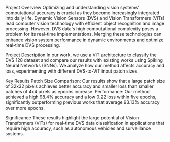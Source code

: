 Project Overview
Optimizing and understanding vision systems' computational accuracy is crucial as they become increasingly integrated into daily life. Dynamic Vision Sensors (DVS) and Vision Transformers (ViTs) lead computer vision technology with efficient object recognition and image processing. However, DVS data's high computational complexity poses a problem for its real-time implementations. Merging these technologies can enhance vision system performance in dynamic environments and optimize real-time DVS processing.

Project Description
In our work, we use a ViT architecture to classify the DVS 128 dataset and compare our results with existing works using Spiking Neural Networks (SNNs). We analyze how our method affects accuracy and loss, experimenting with different DVS-to-ViT input patch sizes.

Key Results
Patch Size Comparison: Our results show that a large patch size of 32x32 pixels achieves better accuracy and smaller loss than smaller patches of 4x4 pixels as epochs increase.
Performance: Our method achieved a high 98.4% accuracy and a low 0.22 loss within five epochs, significantly outperforming previous works that average 93.13% accuracy over more epochs.

Significance
These results highlight the large potential of Vision Transformers (ViTs) for real-time DVS data classification in applications that require high accuracy, such as autonomous vehicles and surveillance systems.
